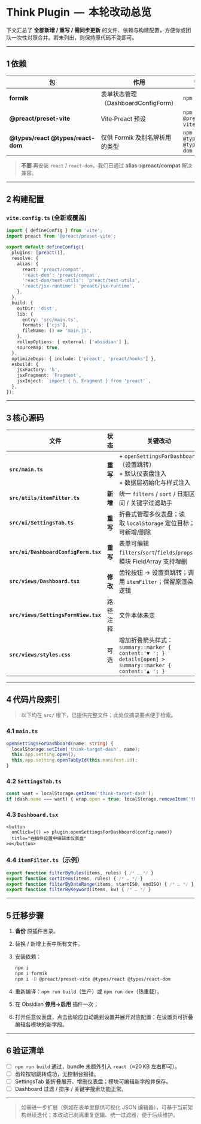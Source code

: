 # Think Plugin  —  本轮改动总览

下文汇总了 **全部新增 / 重写 / 需同步更新** 的文件、依赖与构建配置，方便你或团队一次性对照合并。若未列出，则保持原代码不变即可。

---

## 1 依赖

| 包                                 | 作用                          | 安装命令                                     |
| --------------------------------- | --------------------------- | ---------------------------------------- |
| **formik**                        | 表单状态管理（DashboardConfigForm） | `npm i formik`                           |
| **@preact/preset-vite**           | Vite‑Preact 预设              | `npm i -D @preact/preset-vite`           |
| **@types/react @types/react-dom** | 仅供 Formik 及别名解析用的类型         | `npm i -D @types/react @types/react-dom` |

> **不要** 再安装 `react` / `react-dom`，我们已通过 **alias→preact/compat** 解决兼容。

---

## 2 构建配置

### `vite.config.ts` (全新或覆盖)

```ts
import { defineConfig } from 'vite';
import preact from '@preact/preset-vite';

export default defineConfig({
  plugins: [preact()],
  resolve: {
    alias: {
      react: 'preact/compat',
      'react-dom': 'preact/compat',
      'react-dom/test-utils': 'preact/test-utils',
      'react/jsx-runtime': 'preact/jsx-runtime',
    },
  },
  build: {
    outDir: 'dist',
    lib: {
      entry: 'src/main.ts',
      formats: ['cjs'],
      fileName: () => 'main.js',
    },
    rollupOptions: { external: ['obsidian'] },
    sourcemap: true,
  },
  optimizeDeps: { include: ['preact', 'preact/hooks'] },
  esbuild: {
    jsxFactory: 'h',
    jsxFragment: 'Fragment',
    jsxInject: `import { h, Fragment } from 'preact'`,
  },
});
```

---

## 3 核心源码

| 文件                                   | 状态     | 关键改动                                                                                                    |
| ------------------------------------ | ------ | ------------------------------------------------------------------------------------------------------- |
| **`src/main.ts`**                    | **重写** | + `openSettingsForDashboard`（设置跳转）<br>+ 默认仪表盘注入<br>+ 数据层初始化与样式注入                                        |
| **`src/utils/itemFilter.ts`**        | **新增** | 统一 `filters` / `sort` / 日期区间 / 关键字过滤助手                                                                  |
| **`src/ui/SettingsTab.ts`**          | **重写** | 折叠式管理多仪表盘；读取 `localStorage` 定位目标；可新增/删除                                                                 |
| **`src/ui/DashboardConfigForm.tsx`** | **重写** | 表单可编辑 `filters`/`sort`/`fields`/`props`；模块 FieldArray 支持增删                                              |
| **`src/views/Dashboard.tsx`**        | **修改** | 齿轮按钮 → 设置页跳转；调用 `itemFilter`；保留原渲染逻辑                                                                    |
| **`src/views/SettingsFormView.tsx`** | 路径注释   | 文件本体未变                                                                                                  |
| **`src/views/styles.css`**           | 可选     | 增加折叠箭头样式：<br>`summary::marker { content:'▼ '; }`<br>`details[open] > summary::marker { content:'▲ '; }` |

---

## 4 代码片段索引

> 以下均在 **`src/`** 根下，已提供完整文件；此处仅摘录要点便于检索。

### 4.1 `main.ts`

```ts
openSettingsForDashboard(name: string) {
  localStorage.setItem('think-target-dash', name);
  this.app.setting.open();
  this.app.setting.openTabById(this.manifest.id);
}
```

### 4.2 `SettingsTab.ts`

```ts
const want = localStorage.getItem('think-target-dash');
if (dash.name === want) { wrap.open = true; localStorage.removeItem('think-target-dash'); }
```

### 4.3 `Dashboard.tsx`

```tsx
<button
  onClick={() => plugin.openSettingsForDashboard(config.name)}
  title="在插件设置中编辑本仪表盘"
>⚙︎</button>
```

### 4.4 `itemFilter.ts`（示例）

```ts
export function filterByRules(items, rules) { /* … */ }
export function sortItems(items, rules) { /* … */ }
export function filterByDateRange(items, startISO, endISO) { /* … */ }
export function filterByKeyword(items, kw) { /* … */ }
```

---

## 5 迁移步骤

1. **备份** 原插件目录。
2. 替换 / 新增上表中所有文件。
3. 安装依赖：

   ```bash
   npm i
   npm i formik
   npm i -D @preact/preset-vite @types/react @types/react-dom
   ```
4. 重新编译：`npm run build`（生产）或 `npm run dev`（热重载）。
5. 在 Obsidian **停用→启用** 插件一次；
6. 打开任意仪表盘，点击齿轮应自动跳到设置并展开对应配置；在设置页可折叠编辑各模块的新字段。

---

## 6 验证清单

* [ ] `npm run build` 通过，bundle 未额外引入 `react`（≈20 KB 左右即可）。
* [ ] 齿轮按钮跳转成功，无控制台报错。
* [ ] SettingsTab 能折叠展开、增删仪表盘；模块可编辑新字段并保存。
* [ ] Dashboard 过滤 / 排序 / 关键字搜索功能正常。

---

> 如需进一步扩展（例如在表单里提供可视化 JSON 编辑器），可基于当前架构继续迭代；本改动已剥离重复逻辑、统一过滤器，便于后续维护。
